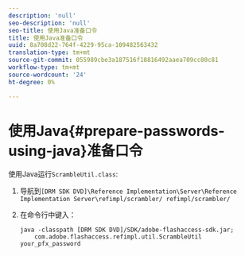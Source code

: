 ```yaml
---
description: 'null'
seo-description: 'null'
seo-title: 使用Java准备口令
title: 使用Java准备口令
uuid: 8a708d22-764f-4229-95ca-109482563432
translation-type: tm+mt
source-git-commit: 055989cbe3a187516f18816492aaea709cc80c81
workflow-type: tm+mt
source-wordcount: '24'
ht-degree: 0%

---
```



# 使用Java{#prepare-passwords-using-java}准备口令

使用Java运行`ScrambleUtil.class`:

1. 导航到`[DRM SDK DVD]\Reference Implementation\Server\Reference Implementation Server\refimpl/scrambler/ refimpl/scrambler/`
1. 在命令行中键入：

   ```
   java -classpath [DRM SDK DVD]/SDK/adobe-flashaccess-sdk.jar;  
       com.adobe.flashaccess.refimpl.util.ScrambleUtil your_pfx_password
   ```

